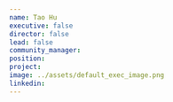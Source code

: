 ```yaml
---
name: Tao Hu
executive: false
director: false
lead: false
community_manager:   
position:  
project:  
image: ../assets/default_exec_image.png
linkedin: 
---
```

